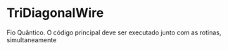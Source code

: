 # TriDiagonalWire
Fio Quântico.
O código principal deve ser executado junto com as rotinas, simultaneamente
